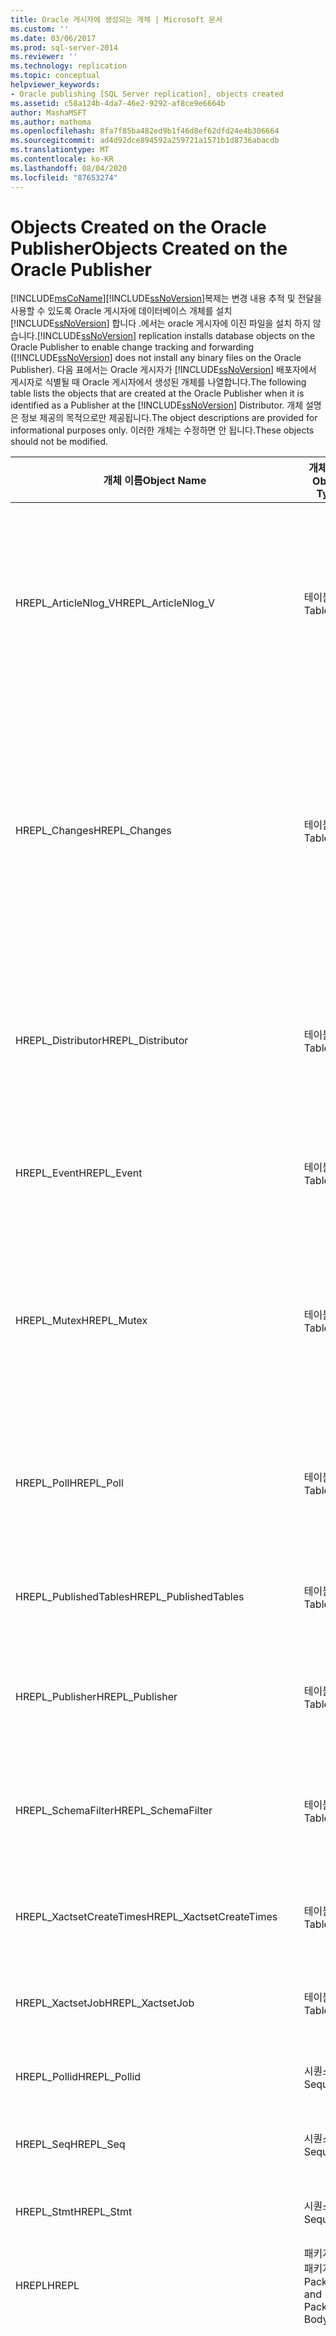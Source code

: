 ```yaml
---
title: Oracle 게시자에 생성되는 개체 | Microsoft 문서
ms.custom: ''
ms.date: 03/06/2017
ms.prod: sql-server-2014
ms.reviewer: ''
ms.technology: replication
ms.topic: conceptual
helpviewer_keywords:
- Oracle publishing [SQL Server replication], objects created
ms.assetid: c58a124b-4da7-46e2-9292-af8ce9e6664b
author: MashaMSFT
ms.author: mathoma
ms.openlocfilehash: 8fa7f85ba482ed9b1f46d8ef62dfd24e4b306664
ms.sourcegitcommit: ad4d92dce894592a259721a1571b1d8736abacdb
ms.translationtype: MT
ms.contentlocale: ko-KR
ms.lasthandoff: 08/04/2020
ms.locfileid: "87653274"
---
```

# <a name="objects-created-on-the-oracle-publisher"></a><span data-ttu-id="7cae7-102">Objects Created on the Oracle Publisher</span><span class="sxs-lookup"><span data-stu-id="7cae7-102">Objects Created on the Oracle Publisher</span></span>
  [!INCLUDE[msCoName](../../../includes/msconame-md.md)]<span data-ttu-id="7cae7-103">[!INCLUDE[ssNoVersion](../../../includes/ssnoversion-md.md)]복제는 변경 내용 추적 및 전달을 사용할 수 있도록 Oracle 게시자에 데이터베이스 개체를 설치 [!INCLUDE[ssNoVersion](../../../includes/ssnoversion-md.md)] 합니다 .에서는 oracle 게시자에 이진 파일을 설치 하지 않습니다.</span><span class="sxs-lookup"><span data-stu-id="7cae7-103">[!INCLUDE[ssNoVersion](../../../includes/ssnoversion-md.md)] replication installs database objects on the Oracle Publisher to enable change tracking and forwarding ([!INCLUDE[ssNoVersion](../../../includes/ssnoversion-md.md)] does not install any binary files on the Oracle Publisher).</span></span> <span data-ttu-id="7cae7-104">다음 표에서는 Oracle 게시자가 [!INCLUDE[ssNoVersion](../../../includes/ssnoversion-md.md)] 배포자에서 게시자로 식별될 때 Oracle 게시자에서 생성된 개체를 나열합니다.</span><span class="sxs-lookup"><span data-stu-id="7cae7-104">The following table lists the objects that are created at the Oracle Publisher when it is identified as a Publisher at the [!INCLUDE[ssNoVersion](../../../includes/ssnoversion-md.md)] Distributor.</span></span> <span data-ttu-id="7cae7-105">개체 설명은 정보 제공의 목적으로만 제공됩니다.</span><span class="sxs-lookup"><span data-stu-id="7cae7-105">The object descriptions are provided for informational purposes only.</span></span> <span data-ttu-id="7cae7-106">이러한 개체는 수정하면 안 됩니다.</span><span class="sxs-lookup"><span data-stu-id="7cae7-106">These objects should not be modified.</span></span>  
  
|<span data-ttu-id="7cae7-107">개체 이름</span><span class="sxs-lookup"><span data-stu-id="7cae7-107">Object Name</span></span>|<span data-ttu-id="7cae7-108">개체 유형</span><span class="sxs-lookup"><span data-stu-id="7cae7-108">Object Type</span></span>|<span data-ttu-id="7cae7-109">Description</span><span class="sxs-lookup"><span data-stu-id="7cae7-109">Description</span></span>|  
|-----------------|-----------------|-----------------|  
|<span data-ttu-id="7cae7-110">HREPL_ArticleNlog_V</span><span class="sxs-lookup"><span data-stu-id="7cae7-110">HREPL_ArticleNlog_V</span></span>|<span data-ttu-id="7cae7-111">테이블</span><span class="sxs-lookup"><span data-stu-id="7cae7-111">Table</span></span>|<span data-ttu-id="7cae7-112">게시된 테이블에 변경 내용이 적용될 때 정보를 저장하는 데 사용되는 변경 내용 추적 테이블입니다.</span><span class="sxs-lookup"><span data-stu-id="7cae7-112">Change tracking table used to store information as changes are made to the published table.</span></span> <span data-ttu-id="7cae7-113">변경 내용 추적 테이블은 게시된 각 테이블에 대해 생성됩니다.</span><span class="sxs-lookup"><span data-stu-id="7cae7-113">A change tracking table is created for each published table.</span></span>|  
|<span data-ttu-id="7cae7-114">HREPL_Changes</span><span class="sxs-lookup"><span data-stu-id="7cae7-114">HREPL_Changes</span></span>|<span data-ttu-id="7cae7-115">테이블</span><span class="sxs-lookup"><span data-stu-id="7cae7-115">Table</span></span>|<span data-ttu-id="7cae7-116">트랜잭션 집합에 할당되기 위해 대기 중인 변경 내용 수를 확인하기 위해 Xactset 작업에서 내부적으로 사용되는 테이블입니다.</span><span class="sxs-lookup"><span data-stu-id="7cae7-116">Table used internally by the Xactset Job to determine the number of changes waiting to be assigned to a transaction set.</span></span> <span data-ttu-id="7cae7-117">이 작업에 대한 자세한 내용은 [Oracle 게시자를 위한 성능 튜닝](performance-tuning-for-oracle-publishers.md)을 참조하세요.</span><span class="sxs-lookup"><span data-stu-id="7cae7-117">For more information about this job, see [Performance Tuning for Oracle Publishers](performance-tuning-for-oracle-publishers.md).</span></span>|  
|<span data-ttu-id="7cae7-118">HREPL_Distributor</span><span class="sxs-lookup"><span data-stu-id="7cae7-118">HREPL_Distributor</span></span>|<span data-ttu-id="7cae7-119">테이블</span><span class="sxs-lookup"><span data-stu-id="7cae7-119">Table</span></span>|<span data-ttu-id="7cae7-120">Oracle 게시자와 연결된 [!INCLUDE[ssNoVersion](../../../includes/ssnoversion-md.md)] 배포자에 대한 정보를 유지 관리하는 데 사용되는 배포자 상태 테이블입니다.</span><span class="sxs-lookup"><span data-stu-id="7cae7-120">Distributor status table used to maintain information about the [!INCLUDE[ssNoVersion](../../../includes/ssnoversion-md.md)] Distributor associated with the Oracle Publisher.</span></span>|  
|<span data-ttu-id="7cae7-121">HREPL_Event</span><span class="sxs-lookup"><span data-stu-id="7cae7-121">HREPL_Event</span></span>|<span data-ttu-id="7cae7-122">테이블</span><span class="sxs-lookup"><span data-stu-id="7cae7-122">Table</span></span>|<span data-ttu-id="7cae7-123">스냅샷과 행 개수 요청을 동기화하는 데 사용되는 이벤트 테이블입니다.</span><span class="sxs-lookup"><span data-stu-id="7cae7-123">Event table used for synchronizing snapshots and row count requests.</span></span>|  
|<span data-ttu-id="7cae7-124">HREPL_Mutex</span><span class="sxs-lookup"><span data-stu-id="7cae7-124">HREPL_Mutex</span></span>|<span data-ttu-id="7cae7-125">테이블</span><span class="sxs-lookup"><span data-stu-id="7cae7-125">Table</span></span>|<span data-ttu-id="7cae7-126">Oracle 패키지 프로시저인 PopulatePollTable이 로그 판독기 에이전트와 데이터베이스 작업 모두에 의해 동시에 실행되지 않도록 하는 데 사용되는 테이블입니다.</span><span class="sxs-lookup"><span data-stu-id="7cae7-126">Table used to ensure that the Oracle package procedure PopulatePollTable is not executed concurrently by both the Log Reader Agent and the database job.</span></span>|  
|<span data-ttu-id="7cae7-127">HREPL_Poll</span><span class="sxs-lookup"><span data-stu-id="7cae7-127">HREPL_Poll</span></span>|<span data-ttu-id="7cae7-128">테이블</span><span class="sxs-lookup"><span data-stu-id="7cae7-128">Table</span></span>|<span data-ttu-id="7cae7-129">게시된 테이블에 대한 변경 내용 집합과 연결된 로그 테이블 항목을 식별하는 데 사용되는 테이블입니다.</span><span class="sxs-lookup"><span data-stu-id="7cae7-129">Table used to identify log table entries associated with sets of changes to published tables.</span></span>|  
|<span data-ttu-id="7cae7-130">HREPL_PublishedTables</span><span class="sxs-lookup"><span data-stu-id="7cae7-130">HREPL_PublishedTables</span></span>|<span data-ttu-id="7cae7-131">테이블</span><span class="sxs-lookup"><span data-stu-id="7cae7-131">Table</span></span>|<span data-ttu-id="7cae7-132">트랜잭션 게시의 각 아티클에 대한 항목을 포함하는 테이블입니다.</span><span class="sxs-lookup"><span data-stu-id="7cae7-132">Table containing an entry for each article in a transactional publication.</span></span>|  
|<span data-ttu-id="7cae7-133">HREPL_Publisher</span><span class="sxs-lookup"><span data-stu-id="7cae7-133">HREPL_Publisher</span></span>|<span data-ttu-id="7cae7-134">테이블</span><span class="sxs-lookup"><span data-stu-id="7cae7-134">Table</span></span>|<span data-ttu-id="7cae7-135">게시자별 정보를 유지 관리하는 데 사용되는 게시자 상태 테이블입니다.</span><span class="sxs-lookup"><span data-stu-id="7cae7-135">Publisher status table used for maintaining Publisher specific information.</span></span>|  
|<span data-ttu-id="7cae7-136">HREPL_SchemaFilter</span><span class="sxs-lookup"><span data-stu-id="7cae7-136">HREPL_SchemaFilter</span></span>|<span data-ttu-id="7cae7-137">테이블</span><span class="sxs-lookup"><span data-stu-id="7cae7-137">Table</span></span>|<span data-ttu-id="7cae7-138">새 게시 마법사를 통해 게시할 때 표시되지 않는 스키마를 포함하는 테이블입니다.</span><span class="sxs-lookup"><span data-stu-id="7cae7-138">Table containing schemas that are not displayed when publishing through the New Publication Wizard.</span></span>|  
|<span data-ttu-id="7cae7-139">HREPL_XactsetCreateTimes</span><span class="sxs-lookup"><span data-stu-id="7cae7-139">HREPL_XactsetCreateTimes</span></span>|<span data-ttu-id="7cae7-140">테이블</span><span class="sxs-lookup"><span data-stu-id="7cae7-140">Table</span></span>|<span data-ttu-id="7cae7-141">각 트랜잭션 집합과 연결된 작성 시간을 식별하는 테이블입니다.</span><span class="sxs-lookup"><span data-stu-id="7cae7-141">Table identifying the create time associated with each transaction set.</span></span>|  
|<span data-ttu-id="7cae7-142">HREPL_XactsetJob</span><span class="sxs-lookup"><span data-stu-id="7cae7-142">HREPL_XactsetJob</span></span>|<span data-ttu-id="7cae7-143">테이블</span><span class="sxs-lookup"><span data-stu-id="7cae7-143">Table</span></span>|<span data-ttu-id="7cae7-144">Xactset 작업에 대한 현재 매개 변수 설정을 포함하는 테이블입니다.</span><span class="sxs-lookup"><span data-stu-id="7cae7-144">Table with current parameter settings for the Xactset Job.</span></span>|  
|<span data-ttu-id="7cae7-145">HREPL_Pollid</span><span class="sxs-lookup"><span data-stu-id="7cae7-145">HREPL_Pollid</span></span>|<span data-ttu-id="7cae7-146">시퀀스</span><span class="sxs-lookup"><span data-stu-id="7cae7-146">Sequence</span></span>|<span data-ttu-id="7cae7-147">폴링 ID를 생성하는 데 사용되는 시퀀스입니다.</span><span class="sxs-lookup"><span data-stu-id="7cae7-147">Sequence used to generate poll IDs.</span></span>|  
|<span data-ttu-id="7cae7-148">HREPL_Seq</span><span class="sxs-lookup"><span data-stu-id="7cae7-148">HREPL_Seq</span></span>|<span data-ttu-id="7cae7-149">시퀀스</span><span class="sxs-lookup"><span data-stu-id="7cae7-149">Sequence</span></span>|<span data-ttu-id="7cae7-150">명령 변경의 순서를 지정하는 데 사용되는 시퀀스입니다.</span><span class="sxs-lookup"><span data-stu-id="7cae7-150">Sequence used to order change commands.</span></span>|  
|<span data-ttu-id="7cae7-151">HREPL_Stmt</span><span class="sxs-lookup"><span data-stu-id="7cae7-151">HREPL_Stmt</span></span>|<span data-ttu-id="7cae7-152">시퀀스</span><span class="sxs-lookup"><span data-stu-id="7cae7-152">Sequence</span></span>|<span data-ttu-id="7cae7-153">문 ID를 생성하는 데 사용되는 시퀀스입니다.</span><span class="sxs-lookup"><span data-stu-id="7cae7-153">Sequence used to generate statement IDs.</span></span>|  
|<span data-ttu-id="7cae7-154">HREPL</span><span class="sxs-lookup"><span data-stu-id="7cae7-154">HREPL</span></span>|<span data-ttu-id="7cae7-155">패키지 및 패키지 본문</span><span class="sxs-lookup"><span data-stu-id="7cae7-155">Package and Package Body</span></span>|<span data-ttu-id="7cae7-156">게시자에서 생성된 게시자 지원 코드의 패키지입니다.</span><span class="sxs-lookup"><span data-stu-id="7cae7-156">Package of Publisher support code that is created at the Publisher.</span></span>|  
|<span data-ttu-id="7cae7-157">MSSQLSERVERDISTRIBUTOR</span><span class="sxs-lookup"><span data-stu-id="7cae7-157">MSSQLSERVERDISTRIBUTOR</span></span>|<span data-ttu-id="7cae7-158">공용 동의어</span><span class="sxs-lookup"><span data-stu-id="7cae7-158">Public Synonym</span></span>|<span data-ttu-id="7cae7-159">HREPL_Distributor 테이블에 대한 공용 동의어입니다.</span><span class="sxs-lookup"><span data-stu-id="7cae7-159">Public synonym for the HREPL_Distributor table.</span></span> <span data-ttu-id="7cae7-160">Oracle 게시자와 함께 사용하도록 배포자를 구성하면 이 동의어가 이미 데이터베이스에 있는 경우 동의어가 삭제되고 다시 생성됩니다.</span><span class="sxs-lookup"><span data-stu-id="7cae7-160">If you configure a Distributor to use with an Oracle Publisher, and this synonym already exists in the database, it is dropped and recreated.</span></span><br /><br /> <span data-ttu-id="7cae7-161">CASCADE 옵션으로 공용 동의어와 구성된 Oracle 복제 사용자를 삭제하면 Oracle 게시자에서 모든 복제 개체가 제거됩니다.</span><span class="sxs-lookup"><span data-stu-id="7cae7-161">Dropping the public synonym and the configured Oracle replication user with the CASCADE option removes all replication objects from the Oracle Publisher.</span></span>|  
|<span data-ttu-id="7cae7-162">HREPL_Len_I_J_K</span><span class="sxs-lookup"><span data-stu-id="7cae7-162">HREPL_Len_I_J_K</span></span>|<span data-ttu-id="7cae7-163">함수</span><span class="sxs-lookup"><span data-stu-id="7cae7-163">Function</span></span>|<span data-ttu-id="7cae7-164">Oracle 게시 패키지 코드 외부에 정의되어 LONG 열의 길이에 대한 쿼리에 사용되는 함수입니다. 게시된 LONG 열이 있는 테이블에 대한 매개 변수가 있는 명령을 생성할 때 사용됩니다.</span><span class="sxs-lookup"><span data-stu-id="7cae7-164">Function defined outside the Oracle publishing package code, used to query for the length of a LONG column (used when generating parameterized commands for tables with published LONG columns).</span></span> <span data-ttu-id="7cae7-165">LONG 열이 있는 게시된 각 테이블에 대해 함수가 생성됩니다.</span><span class="sxs-lookup"><span data-stu-id="7cae7-165">A function is created for each published table with a LONG column.</span></span>|  
|<span data-ttu-id="7cae7-166">HREPL_DropPublisher</span><span class="sxs-lookup"><span data-stu-id="7cae7-166">HREPL_DropPublisher</span></span>|<span data-ttu-id="7cae7-167">절차</span><span class="sxs-lookup"><span data-stu-id="7cae7-167">Procedure</span></span>|<span data-ttu-id="7cae7-168">Oracle 게시 패키지 코드 외부에 정의되어 Oracle 게시자를 삭제하는 데 사용되는 프로시저입니다.</span><span class="sxs-lookup"><span data-stu-id="7cae7-168">Procedure defined outside the Oracle publishing package code, used to drop the Oracle Publisher.</span></span>|  
|<span data-ttu-id="7cae7-169">HREPL_ExecuteCommand</span><span class="sxs-lookup"><span data-stu-id="7cae7-169">HREPL_ExecuteCommand</span></span>|<span data-ttu-id="7cae7-170">절차</span><span class="sxs-lookup"><span data-stu-id="7cae7-170">Procedure</span></span>|<span data-ttu-id="7cae7-171">Oracle 게시 패키지 코드 외부에 정의되어 게시자에서 명령을 실행하는 데 사용되는 프로시저입니다.</span><span class="sxs-lookup"><span data-stu-id="7cae7-171">Procedure defined outside the Oracle publishing package code, used to execute a command at the Publisher.</span></span>|  
|<span data-ttu-id="7cae7-172">HREPL_ArticleN_Trigger_Row</span><span class="sxs-lookup"><span data-stu-id="7cae7-172">HREPL_ArticleN_Trigger_Row</span></span>|<span data-ttu-id="7cae7-173">트리거</span><span class="sxs-lookup"><span data-stu-id="7cae7-173">Trigger</span></span>|<span data-ttu-id="7cae7-174">게시된 각 테이블에 대해 생성되어 행 변경 내용을 추적하는 데 사용되는 트리거입니다.</span><span class="sxs-lookup"><span data-stu-id="7cae7-174">Trigger generated for each published table, used to track row changes.</span></span>|  
|<span data-ttu-id="7cae7-175">HREPL_ArticleN_Trigger_Stmt</span><span class="sxs-lookup"><span data-stu-id="7cae7-175">HREPL_ArticleN_Trigger_Stmt</span></span>|<span data-ttu-id="7cae7-176">트리거</span><span class="sxs-lookup"><span data-stu-id="7cae7-176">Trigger</span></span>|<span data-ttu-id="7cae7-177">게시된 각 테이블에 대해 생성되어 문 수준 변경 내용을 추적하는 데 사용되는 트리거입니다.</span><span class="sxs-lookup"><span data-stu-id="7cae7-177">Trigger generated for each published table, used to track statement level changes.</span></span>|  
|<span data-ttu-id="7cae7-178">HREPL_Article_I_J</span><span class="sxs-lookup"><span data-stu-id="7cae7-178">HREPL_Article_I_J</span></span>|<span data-ttu-id="7cae7-179">보기</span><span class="sxs-lookup"><span data-stu-id="7cae7-179">View</span></span>|<span data-ttu-id="7cae7-180">게시된 각 테이블에 대해 생성되어 게시된 테이블을 쿼리하는 데 사용되는 뷰입니다.</span><span class="sxs-lookup"><span data-stu-id="7cae7-180">View created for each published table, used to query the published table.</span></span>|  
|<span data-ttu-id="7cae7-181">HREPL_Log_I_J_K</span><span class="sxs-lookup"><span data-stu-id="7cae7-181">HREPL_Log_I_J_K</span></span>|<span data-ttu-id="7cae7-182">보기</span><span class="sxs-lookup"><span data-stu-id="7cae7-182">View</span></span>|<span data-ttu-id="7cae7-183">게시된 각 테이블에 대해 생성되어 변경 내용 추적 테이블을 쿼리하는 데 사용되는 뷰입니다.</span><span class="sxs-lookup"><span data-stu-id="7cae7-183">View created for each published table, used to query the change tracking table.</span></span>|  
  
## <a name="see-also"></a><span data-ttu-id="7cae7-184">참고 항목</span><span class="sxs-lookup"><span data-stu-id="7cae7-184">See Also</span></span>  
 <span data-ttu-id="7cae7-185">[Oracle 게시자 구성](configure-an-oracle-publisher.md) </span><span class="sxs-lookup"><span data-stu-id="7cae7-185">[Configure an Oracle Publisher](configure-an-oracle-publisher.md) </span></span>  
 <span data-ttu-id="7cae7-186">[Oracle 게시를 위한 용어 설명](glossary-of-terms-for-oracle-publishing.md) </span><span class="sxs-lookup"><span data-stu-id="7cae7-186">[Glossary of Terms for Oracle Publishing](glossary-of-terms-for-oracle-publishing.md) </span></span>  
 [<span data-ttu-id="7cae7-187">Oracle 게시 개요</span><span class="sxs-lookup"><span data-stu-id="7cae7-187">Oracle Publishing Overview</span></span>](oracle-publishing-overview.md)  
  
  
